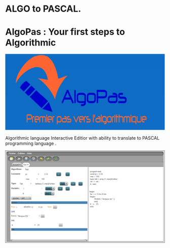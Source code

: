 # ALGO to PASCAL.
# AlgoPas : Your first steps to Algorithmic 

![Alt text](/images/LOGO.png?raw=true "Optional Title")


Algorithmic language Interactive Editior with ability to translate to PASCAL programming language .


![Alt text](/images/INTERFACE.png?raw=true "Optional Title")

